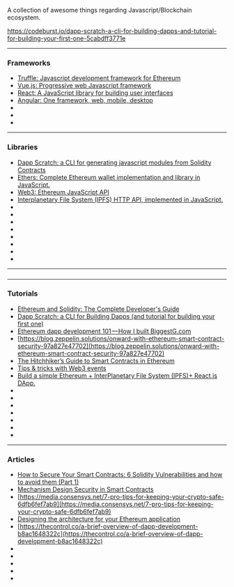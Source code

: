 A collection of awesome things regarding Javascript/Blockchain ecosystem.

https://codeburst.io/dapp-scratch-a-cli-for-building-dapps-and-tutorial-for-building-your-first-one-5cabdff3771e

---
### Frameworks
* [Truffle: Javascript development framework for Ethereum](http://truffleframework.com/)
* [Vue.js: Progressive web Javascript framework](https://vuejs.org/)
* [React: A JavaScript library for building user interfaces](https://reactjs.org/)
* [Angular: One framework, web, mobile, desktop](https://angular.io/)
* []()
* []()
* []()

---
### Libraries
* [Dapp Scratch: a CLI for generating javascript modules from Solidity Contracts](https://github.com/okwme/dapp-scratch)
* [Ethers: Complete Ethereum wallet implementation and library in JavaScript.](https://github.com/L4ventures/ethers.js)
* [Web3: Ethereum JavaScript API](https://github.com/ethereum/web3.js/)
* [Interplanetary File System (IPFS) HTTP API, implemented in JavaScript.
](https://github.com/ipfs/js-ipfs-api)
* []()
* []()
* []()
* []()
* []()
* []()
* []()
* []()

---
### 

---
### Tutorials
* [Ethereum and Solidity: The Complete Developer's Guide](https://www.udemy.com/ethereum-and-solidity-the-complete-developers-guide/learn/v4/)
* [Dapp Scratch: a CLI for Building Dapps (and tutorial for building your first one)](https://codeburst.io/dapp-scratch-a-cli-for-building-dapps-and-tutorial-for-building-your-first-one-5cabdff3771e)
* [Ethereum dapp development 101 — How I built BiggestG.com](https://medium.com/@richardartoul/how-i-built-biggestg-com-an-ethereum-dapp-4e7176d3920a)
* [https://blog.zeppelin.solutions/onward-with-ethereum-smart-contract-security-97a827e47702](https://blog.zeppelin.solutions/onward-with-ethereum-smart-contract-security-97a827e47702)
* [The Hitchhiker’s Guide to Smart Contracts in Ethereum](https://blog.zeppelin.solutions/the-hitchhikers-guide-to-smart-contracts-in-ethereum-848f08001f05)
* [Tips & tricks with Web3 events](https://medium.com/@ScarceBits/tips-tricks-with-web3-events-ee8d7b05143f)
* [Build a simple Ethereum + InterPlanetary File System (IPFS)+ React.js DApp.](https://itnext.io/build-a-simple-ethereum-interplanetary-file-system-ipfs-react-js-dapp-23ff4914ce4e)
* []()
* []()
* []()
* []()
* []()
* []()
* []()

---
### Articles
* [How to Secure Your Smart Contracts: 6 Solidity Vulnerabilities and how to avoid them (Part 1)](https://medium.com/loom-network/how-to-secure-your-smart-contracts-6-solidity-vulnerabilities-and-how-to-avoid-them-part-1-c33048d4d17d)
* [Mechanism Design Security in Smart Contracts](https://medium.com/@matthewdif/mechanism-design-security-in-smart-contracts-87f08555b38b)
* [https://media.consensys.net/7-pro-tips-for-keeping-your-crypto-safe-6dfb6fef7ab9](https://media.consensys.net/7-pro-tips-for-keeping-your-crypto-safe-6dfb6fef7ab9)
* [Designing the architecture for your Ethereum application](https://blog.zeppelin.solutions/designing-the-architecture-for-your-ethereum-application-9cec086f8317)
* [https://thecontrol.co/a-brief-overview-of-dapp-development-b8ac1648322c](https://thecontrol.co/a-brief-overview-of-dapp-development-b8ac1648322c)
* []()
* []()
* []()
* []()
* []()
